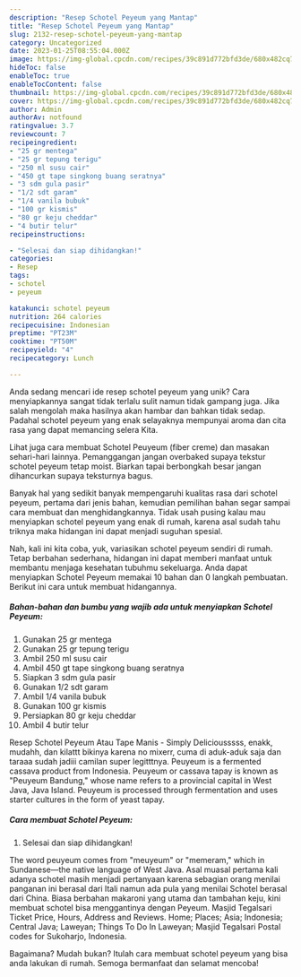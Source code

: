 ```yaml
---
description: "Resep Schotel Peyeum yang Mantap"
title: "Resep Schotel Peyeum yang Mantap"
slug: 2132-resep-schotel-peyeum-yang-mantap
category: Uncategorized
date: 2023-01-25T08:55:04.000Z
image: https://img-global.cpcdn.com/recipes/39c891d772bfd3de/680x482cq70/schotel-peyeum-foto-resep-utama.jpg
hideToc: false
enableToc: true
enableTocContent: false
thumbnail: https://img-global.cpcdn.com/recipes/39c891d772bfd3de/680x482cq70/schotel-peyeum-foto-resep-utama.jpg
cover: https://img-global.cpcdn.com/recipes/39c891d772bfd3de/680x482cq70/schotel-peyeum-foto-resep-utama.jpg
author: Admin
authorAv: notfound
ratingvalue: 3.7
reviewcount: 7
recipeingredient:
- "25 gr mentega"
- "25 gr tepung terigu"
- "250 ml susu cair"
- "450 gt tape singkong buang seratnya"
- "3 sdm gula pasir"
- "1/2 sdt garam"
- "1/4 vanila bubuk"
- "100 gr kismis"
- "80 gr keju cheddar"
- "4 butir telur"
recipeinstructions:

- "Selesai dan siap dihidangkan!"
categories:
- Resep
tags:
- schotel
- peyeum

katakunci: schotel peyeum 
nutrition: 264 calories
recipecuisine: Indonesian
preptime: "PT23M"
cooktime: "PT50M"
recipeyield: "4"
recipecategory: Lunch

---
```





Anda sedang mencari ide resep schotel peyeum yang unik? Cara menyiapkannya sangat tidak terlalu sulit namun tidak gampang juga. Jika salah mengolah maka hasilnya akan hambar dan bahkan tidak sedap. Padahal schotel peyeum yang enak selayaknya mempunyai aroma dan cita rasa yang dapat memancing selera Kita.





Lihat juga cara membuat Schotel Peuyeum (fiber creme) dan masakan sehari-hari lainnya. Pemanggangan jangan overbaked supaya tekstur schotel peyeum tetap moist. Biarkan tapai berbongkah besar jangan dihancurkan supaya teksturnya bagus.

Banyak hal yang sedikit banyak mempengaruhi kualitas rasa dari schotel peyeum, pertama dari jenis bahan, kemudian pemilihan bahan segar sampai cara membuat dan menghidangkannya. Tidak usah pusing kalau mau menyiapkan schotel peyeum yang enak di rumah, karena asal sudah tahu triknya maka hidangan ini dapat menjadi suguhan spesial.






Nah, kali ini kita coba, yuk, variasikan schotel peyeum sendiri di rumah. Tetap berbahan sederhana, hidangan ini dapat memberi manfaat untuk membantu menjaga kesehatan tubuhmu sekeluarga. Anda dapat menyiapkan Schotel Peyeum memakai 10 bahan dan 0 langkah pembuatan. Berikut ini cara untuk membuat hidangannya.

<!--inarticleads1-->

##### Bahan-bahan dan bumbu yang wajib ada untuk menyiapkan Schotel Peyeum:

1. Gunakan 25 gr mentega
1. Gunakan 25 gr tepung terigu
1. Ambil 250 ml susu cair
1. Ambil 450 gt tape singkong buang seratnya
1. Siapkan 3 sdm gula pasir
1. Gunakan 1/2 sdt garam
1. Ambil 1/4 vanila bubuk
1. Gunakan 100 gr kismis
1. Persiapkan 80 gr keju cheddar
1. Ambil 4 butir telur


Resep Schotel Peyeum Atau Tape Manis - Simply Deliciousssss, enakk, mudahh, dan kilattt bikinya karena no mixerr, cuma di aduk-aduk saja dan taraaa sudah jadiii camilan super legitttnya. Peuyeum is a fermented cassava product from Indonesia. Peuyeum or cassava tapay is known as &#34;Peuyeum Bandung,&#34; whose name refers to a provincial capital in West Java, Java Island. Peuyeum is processed through fermentation and uses starter cultures in the form of yeast tapay. 

<!--inarticleads2-->

##### Cara membuat Schotel Peyeum:


1. Selesai dan siap dihidangkan!

The word peuyeum comes from &#34;meuyeum&#34; or &#34;memeram,&#34; which in Sundanese—the native language of West Java. Asal muasal pertama kali adanya schotel masih menjadi pertanyaan karena sebagian orang menilai panganan ini berasal dari Itali namun ada pula yang menilai Schotel berasal dari China. Biasa berbahan makaroni yang utama dan tambahan keju, kini membuat schotel bisa menggantinya dengan Peyeum. Masjid Tegalsari Ticket Price, Hours, Address and Reviews. Home; Places; Asia; Indonesia; Central Java; Laweyan; Things To Do In Laweyan; Masjid Tegalsari Postal codes for Sukoharjo, Indonesia. 

Bagaimana? Mudah bukan? Itulah cara membuat schotel peyeum yang bisa anda lakukan di rumah. Semoga bermanfaat dan selamat mencoba!
